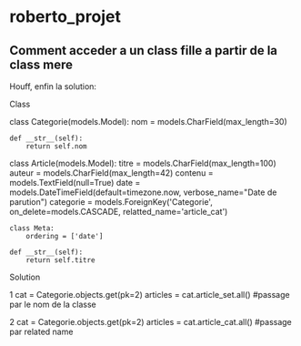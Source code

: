 # roberto_projet
## Comment acceder a un class fille a partir de la class mere 

Houff, enfin la solution:

Class 

  class Categorie(models.Model):
      nom = models.CharField(max_length=30)

    def __str__(self):
        return self.nom
   
  class Article(models.Model):
    titre = models.CharField(max_length=100)
    auteur = models.CharField(max_length=42)
    contenu = models.TextField(null=True)
    date = models.DateTimeField(default=timezone.now, 
                                verbose_name="Date de parution")
    categorie = models.ForeignKey('Categorie', on_delete=models.CASCADE, relatted_name='article_cat')
    
    class Meta:
        ordering = ['date']
        
    def __str__(self):
        return self.titre
   

   
   Solution
   
 
   1
   cat = Categorie.objects.get(pk=2)
   articles = cat.article_set.all() #passage par le nom de la classe
   
   2
   cat = Categorie.objects.get(pk=2)
   articles = cat.article_cat.all() #passage par related name
   
 
